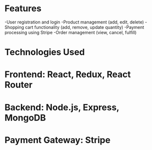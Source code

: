 # Features

-User registration and login
-Product management (add, edit, delete)
-Shopping cart functionality (add, remove, update quantity)
-Payment processing using Stripe
-Order management (view, cancel, fulfill)

# Technologies Used

# Frontend: React, Redux, React Router
#
# Backend: Node.js, Express, MongoDB

# Payment Gateway: Stripe
